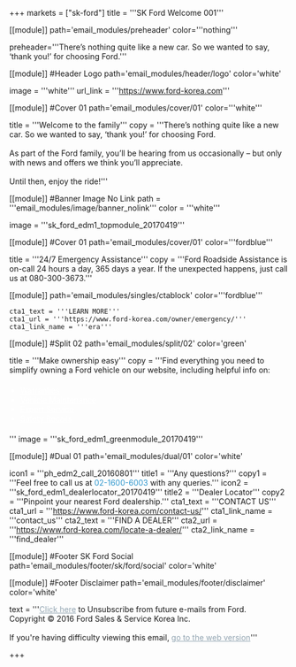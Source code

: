 
+++
markets = ["sk-ford"]
title = '''SK Ford Welcome 001'''

[[module]]
path='email_modules/preheader'
color='''nothing'''

   preheader='''There’s nothing quite like a new car. So we wanted to say, ‘thank you!’ for choosing Ford.'''

[[module]] #Header Logo
path='email_modules/header/logo'
color='white'

  image = '''white'''
  url_link = '''https://www.ford-korea.com'''

[[module]] #Cover 01
path='email_modules/cover/01'
color='''white'''
 
  title = '''Welcome to the family'''
  copy = '''There’s nothing quite like a new car. So we wanted to say, ‘thank you!’ for choosing Ford.<br /><br />As part of the Ford family, you’ll be hearing from us occasionally – but only with news and offers we think you’ll appreciate.<br /><br />Until then, enjoy the ride!'''

[[module]] #Banner Image No Link
path = '''email_modules/image/banner_nolink'''
color = '''white'''

  image = '''sk_ford_edm1_topmodule_20170419'''

[[module]] #Cover 01
path='email_modules/cover/01'
color='''fordblue'''
 
  title = '''24/7 Emergency Assistance'''
  copy = '''Ford Roadside Assistance is on-call 24 hours a day, 365 days a year. If the unexpected happens, just call us at 080-300-3673.'''
  
[[module]]
path='email_modules/singles/ctablock'
color='''fordblue'''
	
	cta1_text = '''LEARN MORE'''
	cta1_url = '''https://www.ford-korea.com/owner/emergency/'''
	cta1_link_name = '''era'''
    
[[module]] #Split 02
path='email_modules/split/02'
color='green'

  title = '''Make ownership easy'''
  copy = '''Find everything you need to simplify owning a Ford vehicle on our website, including helpful info on: <ul style="margin: 20px; padding: 0;text-decoration:underline; color:#FFFFFF"><li><a href="https://www.ford-korea.com/owner/warranty/" name="warranty" style="text-decoration:none; color:#FFFFFF;">Warranties</a></li><li><a href="https://www.ford-korea.com/owner/maintenance/" name="vehicle_maintenance" style="text-decoration:none; color:#FFFFFF;">Vehicle Maintenance</a></li><li><a href="https://www.ford-korea.com/owner/genuine-service/" name="genuine_service" style="text-decoration:none; color:#FFFFFF;">Expert Service</a></li><li><a href="https://www.ford-korea.com/owner/recall-guidance/" name="recall_guidance" style="text-decoration:none; color:#FFFFFF;">Safety Recalls</a></li></ul>'''
  image = '''sk_ford_edm1_greenmodule_20170419'''

[[module]] #Dual 01
path='email_modules/dual/01'
color='white'

  icon1 = '''ph_edm2_call_20160801'''
  title1 = '''Any questions?'''
  copy1 = '''Feel free to call us at <a href="tel:02-1600-6003" name="tel" style="text-decoration:none; color:#2d96cd;">02-1600-6003</a> with any queries.'''
  icon2 = '''sk_ford_edm1_dealerlocator_20170419'''
  title2 = '''Dealer Locator'''
  copy2 = '''Pinpoint your nearest Ford dealership.'''
  cta1_text = '''CONTACT US'''
  cta1_url = '''https://www.ford-korea.com/contact-us/'''
  cta1_link_name = '''contact_us'''
  cta2_text = '''FIND A DEALER'''
  cta2_url = '''https://www.ford-korea.com/locate-a-dealer/'''
  cta2_link_name = '''find_dealer'''

[[module]] #Footer SK Ford Social
path='email_modules/footer/sk/ford/social'
color='white'

[[module]] #Footer Disclaimer
path='email_modules/footer/disclaimer'
color='white'

 text = '''<a href="<%unsubscribe_link_text%>" style="color:#91a4b1; text-decoration:underline">Click here</a> to Unsubscribe from future e-mails from Ford.<br />Copyright © 2016 Ford Sales & Service Korea Inc.<br /><br />If you're having difficulty viewing this email, <span class="mobile-display-block"></span><a href="<%syslink_message_read url='/public/read_message.jsp'%>" style="color:#91a4b1; text-decoration:underline">go to the web version</a>'''

+++
